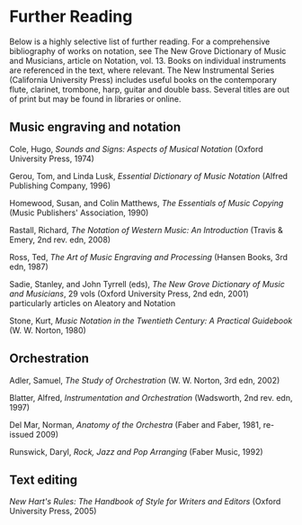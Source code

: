 # Further Reading

Below is a highly selective list of further reading. For a comprehensive biblio­graphy of works on notation, see The New Grove Dictionary of Music and Musicians, article on Notation, vol. 13. Books on individual instruments are referenced in the text, where relevant. The New Instrumental Series (California University Press) includes useful books on the contemporary flute, clarinet, trombone, harp, guitar and double bass. Several titles are out of print but may be found in libraries or online.

## Music engraving and notation

Cole, Hugo, *Sounds and Signs: Aspects of Musical Notation* (Oxford University Press, 1974)

Gerou, Tom, and Linda Lusk, *Essential Dictionary of Music Notation* (Alfred Publishing Company, 1996)

Homewood, Susan, and Colin Matthews, *The Essentials of Music Copying* (Music Publishers' Association, 1990)

Rastall, Richard, *The Notation of Western Music: An Introduction* (Travis & Emery, 2nd rev. edn, 2008)

Ross, Ted, *The Art of Music Engraving and Processing* (Hansen Books, 3rd edn, 1987)

Sadie, Stanley, and John Tyrrell (eds), *The New Grove Dictionary of Music and Musicians*, 29 vols (Oxford University Press, 2nd edn, 2001) particularly articles on Aleatory and Notation

Stone, Kurt, *Music Notation in the Twentieth Century: A Practical Guidebook* (W. W. Norton, 1980)

## Orchestration

Adler, Samuel, *The Study of Orchestration* (W. W. Norton, 3rd edn, 2002)

Blatter, Alfred, *Instrumentation and Orchestration* (Wadsworth, 2nd rev. edn, 1997)

Del Mar, Norman, *Anatomy of the Orchestra* (Faber and Faber, 1981, re-issued 2009)

Runswick, Daryl, *Rock, Jazz and Pop Arranging* (Faber Music, 1992)

## Text editing

*New Hart's Rules: The Handbook of Style for Writers and Editors* (Oxford University Press, 2005) 